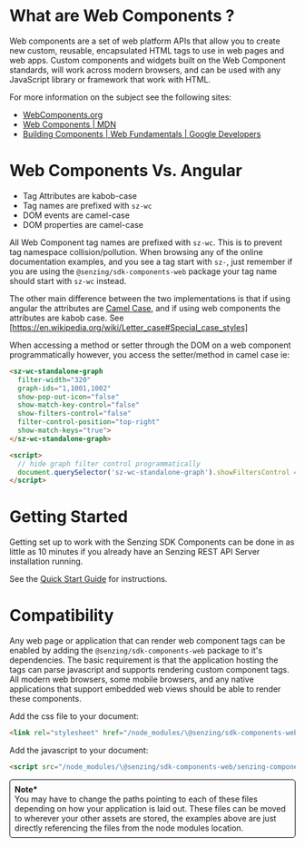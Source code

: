 # What are Web Components ?

Web components are a set of web platform APIs that allow you to create new custom, reusable, encapsulated HTML tags to use in web pages and web apps. Custom components and widgets built on the Web Component standards, will work across modern browsers, and can be used with any JavaScript library or framework that work with HTML.

For more information on the subject see the following sites:

- [WebComponents.org]
- [Web Components | MDN]
- [Building Components | Web Fundamentals | Google Developers]

# Web Components Vs. Angular

- Tag Attributes are kabob-case
- Tag names are prefixed with `sz-wc`
- DOM events are camel-case
- DOM properties are camel-case

All Web Component tag names are prefixed with `sz-wc`. This is to prevent tag namespace collision/pollution. When browsing any of the online documentation examples, and you see a tag start with `sz-`, just remember if you are using the `@senzing/sdk-components-web` package your tag name should start with `sz-wc` instead.

The other main difference between the two implementations is that if using angular the attributes are [Camel Case], and if using web components the attributes are kabob case. See [https://en.wikipedia.org/wiki/Letter_case#Special_case_styles]

When accessing a method or setter through the DOM on a web component programmatically however, you access the setter/method in camel case ie:

```html
<sz-wc-standalone-graph 
  filter-width="320" 
  graph-ids="1,1001,1002" 
  show-pop-out-icon="false" 
  show-match-key-control="false" 
  show-filters-control="false" 
  filter-control-position="top-right" 
  show-match-keys="true">
</sz-wc-standalone-graph>

<script>
  // hide graph filter control programmatically
  document.querySelector('sz-wc-standalone-graph').showFiltersControl = false;
</script>
```

# Getting Started

Getting set up to work with the Senzing SDK Components can be done in as little as 10 minutes if you already have an Senzing REST API Server installation running.

See the [Quick Start Guide] for instructions.

# Compatibility

Any web page or application that can render web component tags can be enabled by adding the `@senzing/sdk-components-web` package to it's dependencies. The basic requirement is that the application hosting the tags can parse javascript and supports rendering custom component tags. All modern web browsers, some mobile browsers, and any native applications that support embedded web views should be able to render these components.

Add the css file to your document:

```html
<link rel="stylesheet" href="/node_modules/\@senzing/sdk-components-web/senzing-components-web.css" />
```

Add the javascript to your document:

```html
<script src="/node_modules/\@senzing/sdk-components-web/senzing-components-web.js" defer></script>
```

<div style="border-radius: 5px; border: 1px solid #000; padding: 8px; margin-top: 10px">
  <div><b>Note*</b></div>
  You may have to change the paths pointing to each of these files depending on how your application is laid out. These files can be moved to wherever your other assets are stored, the examples above are just directly referencing the files from the node modules location.
</div>

<br/><br/><br/><br/>

[Building Components | Web Fundamentals | Google Developers]: https://developers.google.com/web/fundamentals/web-components/
[Camel Case]: https://en.wikipedia.org/wiki/Camel_case
[https://en.wikipedia.org/wiki/Letter_case#Special_case_styles]: https://en.wikipedia.org/wiki/Letter_case#Special_case_styles
[Quick Start Guide]: web-components/quick-start.html
[Web Components | MDN]: https://developer.mozilla.org/en-US/docs/Web/Web_Components
[WebComponents.org]: https://www.webcomponents.org/introduction
